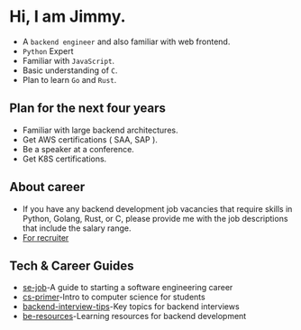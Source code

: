 # Hi, I am Jimmy.
* A `backend engineer` and also familiar with web frontend.
* `Python` Expert
* Familiar with `JavaScript`.
* Basic understanding of `C`.
* Plan to learn `Go` and `Rust`.

## Plan for the next four years
* Familiar with large backend architectures.
* Get AWS certifications ( SAA, SAP ).
* Be a speaker at a conference.
* Get K8S certifications.

## About career
* If you have any backend development job vacancies that require skills in Python, Golang, Rust, or C, please provide me with the job descriptions that include the salary range.
* [For recruiter](https://github.com/nicehorse06/nicehorse06/blob/main/recruiter.md)


## Tech & Career Guides
* [se-job](https://github.com/nicehorse06/se-job)-A guide to starting a software engineering career 
* [cs-primer](https://github.com/nicehorse06/cs-primer)-Intro to computer science for students
* [backend-interview-tips](https://github.com/nicehorse06/backend-job-interview-tips)-Key topics for backend interviews
* [be-resources](https://github.com/nicehorse06/backend-engineer-resources)-Learning resources for backend development




